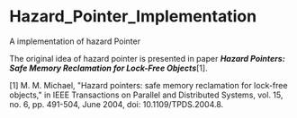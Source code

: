 # Hazard_Pointer_Implementation
A implementation of hazard Pointer

The original idea of hazard pointer is presented in paper ***Hazard Pointers: Safe Memory Reclamation for Lock-Free Objects***[1]. 



[1] M. M. Michael, "Hazard pointers: safe memory reclamation for lock-free objects," in IEEE Transactions on Parallel and Distributed Systems, vol. 15, no. 6, pp. 491-504, June 2004, doi: 10.1109/TPDS.2004.8.

